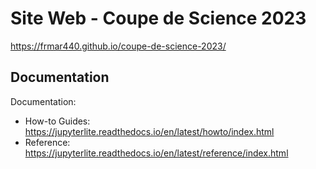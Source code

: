 # Site Web - Coupe de Science 2023

https://frmar440.github.io/coupe-de-science-2023/

## Documentation

Documentation:

- How-to Guides: https://jupyterlite.readthedocs.io/en/latest/howto/index.html
- Reference: https://jupyterlite.readthedocs.io/en/latest/reference/index.html
